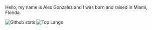 Hello, my name is Alex Gonzalez and I was born and raised in Miami, Florida.

![Github stats](https://github-readme-stats.vercel.app/api?username=alex-305&hide_border=true)
![Top Langs](https://github-readme-stats.vercel.app/api/top-langs/?username=alex-305&layout=compact&hide_border=true)
